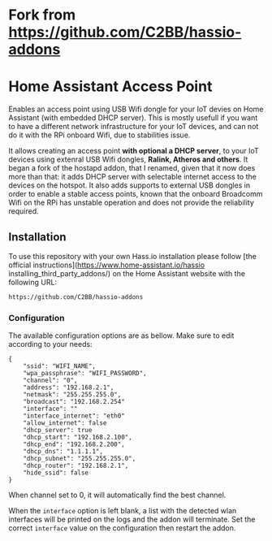 # Fork from https://github.com/C2BB/hassio-addons

# Home Assistant Access Point

Enables an access point using USB Wifi dongle for your IoT devies on Home Assistant (with embedded DHCP server). This is mostly usefull if you want to have a different network infrastructure for your IoT devices, and can not do it with the RPi onboard Wifi, due to stabilities issue.

It allows creating an access point **with optional a DHCP server**, to your IoT devices using extenral USB Wifi dongles, **Ralink, Atheros and others**. It began a fork of the hostapd addon, that I renamed, given that it now does more than that: it adds DHCP server with selectable internet access to the devices on the hotspot. It also adds supports to external USB dongles in order to enable a stable access points, known that the onboard Broadcomm Wifi on the RPi has unstable operation and does not provide the reliability required.

## Installation

To use this repository with your own Hass.io installation please follow [the official instructions](https://www.home-assistant.io/hassio installing_third_party_addons/) on the Home Assistant website with the following URL:

```txt
https://github.com/C2BB/hassio-addons
```

### Configuration

The available configuration options are as bellow. Make sure to edit
according to your needs:

```
{
    "ssid": "WIFI_NAME",
    "wpa_passphrase": "WIFI_PASSWORD",
    "channel": "0",
    "address": "192.168.2.1",
    "netmask": "255.255.255.0",
    "broadcast": "192.168.2.254"
    "interface": ""
    "interface_internet": "eth0"
    "allow_internet": false
    "dhcp_server": true
    "dhcp_start": "192.168.2.100",
    "dhcp_end": "192.168.2.200",
    "dhcp_dns": "1.1.1.1",
    "dhcp_subnet": "255.255.255.0",
    "dhcp_router": "192.168.2.1",
    "hide_ssid": false
}

```

When channel set to 0, it will automatically find the best channel.

When the `interface` option is left blank, a list with the detected wlan
interfaces will be printed on the logs and the addon will terminate. Set
the correct `interface` value on the configuration then restart the addon.
